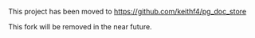This project has been moved to https://github.com/keithf4/pg_doc_store

This fork will be removed in the near future.
